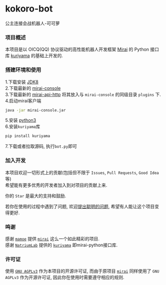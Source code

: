 # kokoro-bot
公主连接会战机器人-可可萝

### 项目概述
本项目是以 OICQ(QQ) 协议驱动的高性能机器人开发框架 [Mirai](https://github.com/mamoe/mirai) 的 Python 接口库 [kuriyama](https://github.com/NatriumLab/python-mirai) 的基础上开发的.

### 搭建环境和使用
1.下载安装 [JDK8](https://www.oracle.com/java/technologies/javase-jdk8-downloads.html)  
2.下载最新的 [mirai-console](https://github.com/mamoe/mirai-console/releases)  
3.下载最新的 [mirai-api-http](https://github.com/mamoe/mirai-api-http/releases) 将其放入与 `mirai-console` 的同级目录 `plugins` 下.  
4.启动mirai客户端
``` bash
java -jar mirai-console.jar
```
5.安装 [python3](https://www.python.org/downloads/)  
6.安装`kuriyama`库
``` bash
pip install kuriyama
```
7.下载或者拉取源码, 执行`bot.py`即可


### 加入开发
本项目欢迎一切形式上的贡献(包括但不限于 `Issues`, `Pull Requests`, `Good Idea` 等)  
希望能有更多优秀的开发者加入到对项目的贡献上来.  

你的 `Star` 是最大的支持和鼓励.  

若你在使用的过程中遇到了问题, 欢迎[提出聪明的问题](https://github.com/ryanhanwu/How-To-Ask-Questions-The-Smart-Way/blob/master/README-zh_CN.md), 希望有人能让这个项目变得更好.  



### 鸣谢
感谢 [`mamoe`](https://github.com/mamoe) 提供 [`mirai`](https://github.com/mamoe/mirai) 这么一个如此精彩的项目.  
感谢 [`NatriumLab`](https://github.com/NatriumLab) 提供的 [`kuriyama`](https://github.com/NatriumLab/python-mirai) 即mirai-python接口库.  

### 许可证
使用 [`GNU AGPLv3`](https://choosealicense.com/licenses/agpl-3.0/) 作为本项目的开源许可证, 而由于原项目 [`mirai`](https://github.com/mamoe/mirai) 同样使用了 `GNU AGPLv3` 作为开源许可证, 因此你在使用时需要遵守相应的规则.  